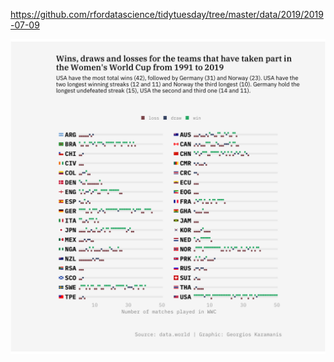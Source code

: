https://github.com/rfordatascience/tidytuesday/tree/master/data/2019/2019-07-09

![](2019/2019-week-28/wwc.png)